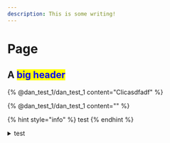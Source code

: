 ```yaml
---
description: This is some writing!
---
```


# Page

## A <mark style="color:blue;">big header</mark>



{% @dan_test_1/dan_test_1 content="Clicasdfadf" %}



{% @dan_test_1/dan_test_1 content="" %}

{% hint style="info" %}
test
{% endhint %}

<details>

<summary>test</summary>

test

more

even more



</details>

